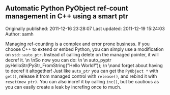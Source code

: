 ## Automatic Python PyObject ref-count management in C++ using a smart ptr 
Originally published: 2011-12-16 23:28:07 
Last updated: 2011-12-19 15:24:03 
Author: samh  
 
Managing ref-counting is a complex and error prone business. If you choose C++ to extend or embed Python, you can simply use a modification on `std::auto_ptr`. Instead of calling delete on the managed pointer, it will decref it.\n\nSo now you can do:\n\n    auto_pyptr pyHelloStr(PyStr_FromString("Hello World!"));\n\nand forget about having to decref it altogether! Just like `auto_ptr` you can get the `PyObject *` with `get()`, release it from managed control with `release()`, and rebind it with `reset(new_ptr)`. You can also incref it by calling `inc()`, but be cautious as you can easily create a leak by increfing once to much.